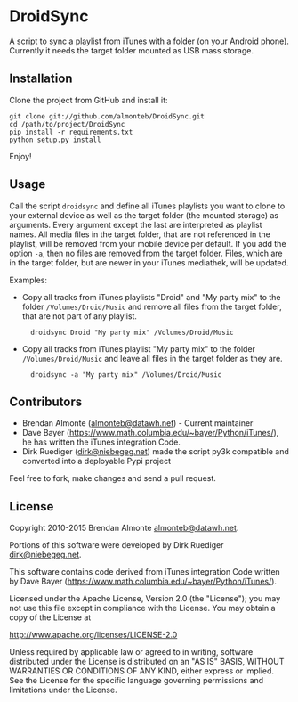 # DroidSync

A script to sync a playlist from iTunes with a folder (on your Android phone).
Currently it needs the target folder mounted as USB mass storage.

## Installation

Clone the project from GitHub and install it:

    git clone git://github.com/almonteb/DroidSync.git
    cd /path/to/project/DroidSync
    pip install -r requirements.txt
    python setup.py install

Enjoy!

## Usage

Call the script `droidsync` and define all iTunes playlists you want to clone
to your external device as well as the target folder (the mounted storage) as
arguments. Every argument except the last are interpreted as playlist names.
All media files in the target folder, that are not referenced in the playlist,
will be removed from your mobile device per default. If you add the option `-a`,
then no files are removed from the target folder.
Files, which are in the target folder, but are newer in your iTunes mediathek,
will be updated.

Examples:

- Copy all tracks from iTunes playlists "Droid" and "My party mix" to the folder
  `/Volumes/Droid/Music` and remove all files from the target folder, that are
  not part of any playlist.

        droidsync Droid "My party mix" /Volumes/Droid/Music

- Copy all tracks from iTunes playlist "My party mix" to the folder
  `/Volumes/Droid/Music` and leave all files in the target folder as they are.

        droidsync -a "My party mix" /Volumes/Droid/Music

## Contributors

- Brendan Almonte (almonteb@datawh.net) - Current maintainer
- Dave Bayer (https://www.math.columbia.edu/~bayer/Python/iTunes/),
  he has written the iTunes integration Code.
- Dirk Ruediger (dirk@niebegeg.net) made the script py3k compatible and
  converted into a deployable Pypi project

Feel free to fork, make changes and send a pull request.

## License

Copyright 2010-2015 Brendan Almonte <almonteb@datawh.net>.

Portions of this software were developed by Dirk Ruediger <dirk@niebegeg.net>.

This software contains code derived from iTunes integration Code written by
Dave Bayer (https://www.math.columbia.edu/~bayer/Python/iTunes/).

Licensed under the Apache License, Version 2.0 (the "License");
you may not use this file except in compliance with the License.
You may obtain a copy of the License at

   http://www.apache.org/licenses/LICENSE-2.0

Unless required by applicable law or agreed to in writing, software
distributed under the License is distributed on an "AS IS" BASIS,
WITHOUT WARRANTIES OR CONDITIONS OF ANY KIND, either express or implied.
See the License for the specific language governing permissions and
limitations under the License.
